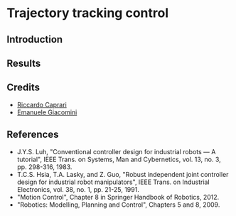 # Trajectory tracking control

## Introduction

## Results

## Credits
- [Riccardo Caprari](https://github.com/RickyMexx)
- [Emanuele Giacomini](https://github.com/EmanueleGiacomini)

## References
- J.Y.S. Luh, "Conventional controller design for industrial robots — A tutorial", IEEE Trans. on Systems, Man and Cybernetics, vol. 13, no. 3, pp. 298-316, 1983.
- T.C.S. Hsia, T.A. Lasky, and Z. Guo, "Robust independent joint controller design for industrial robot manipulators", IEEE Trans. on Industrial Electronics, vol. 38, no. 1, pp. 21-25, 1991.
- "Motion Control", Chapter 8 in Springer Handbook of Robotics, 2012.
- "Robotics: Modelling, Planning and Control", Chapters 5 and 8, 2009. 
